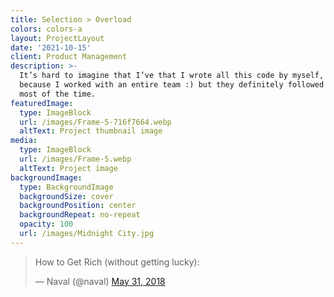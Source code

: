 ```yaml
---
title: Selection > Overload
colors: colors-a
layout: ProjectLayout
date: '2021-10-15'
client: Product Management
description: >-
  It’s hard to imagine that I’ve that I wrote all this code by myself, probably
  because I worked with an entire team :) but they definitely followed my lead
  most of the time.
featuredImage:
  type: ImageBlock
  url: /images/Frame-5-716f7664.webp
  altText: Project thumbnail image
media:
  type: ImageBlock
  url: /images/Frame-5.webp
  altText: Project image
backgroundImage:
  type: BackgroundImage
  backgroundSize: cover
  backgroundPosition: center
  backgroundRepeat: no-repeat
  opacity: 100
  url: /images/Midnight City.jpg
---
```

<blockquote class="twitter-tweet"><p lang="en" dir="ltr">How to Get Rich (without getting lucky):</p>&mdash; Naval (@naval) <a href="https://twitter.com/naval/status/1002103360646823936?ref_src=twsrc%5Etfw">May 31, 2018</a></blockquote> <script async src="https://platform.twitter.com/widgets.js" charset="utf-8"></script>

